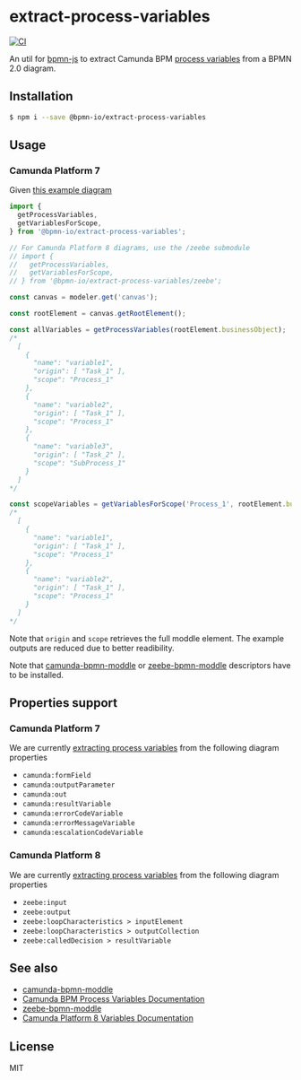 # extract-process-variables

[![CI](https://github.com/bpmn-io/extract-process-variables/actions/workflows/CI.yml/badge.svg)](https://github.com/bpmn-io/extract-process-variables/actions/workflows/CI.yml)

An util for [bpmn-js](https://github.com/bpmn-io/bpmn-js) to extract Camunda BPM [process variables](https://docs.camunda.org/manual/latest/user-guide/process-engine/variables/) from a BPMN 2.0 diagram.

## Installation

```sh
$ npm i --save @bpmn-io/extract-process-variables
```

## Usage

### Camunda Platform 7
Given [this example diagram](./test/fixtures/sub-process-own-scope.bpmn)

```js
import {
  getProcessVariables,
  getVariablesForScope,
} from '@bpmn-io/extract-process-variables';

// For Camunda Platform 8 diagrams, use the /zeebe submodule
// import {
//   getProcessVariables,
//   getVariablesForScope,
// } from '@bpmn-io/extract-process-variables/zeebe';

const canvas = modeler.get('canvas');

const rootElement = canvas.getRootElement();

const allVariables = getProcessVariables(rootElement.businessObject);
/*
  [
    {
      "name": "variable1",
      "origin": [ "Task_1" ],
      "scope": "Process_1"
    },
    {
      "name": "variable2",
      "origin": [ "Task_1" ],
      "scope": "Process_1"
    },
    {
      "name": "variable3",
      "origin": [ "Task_2" ],
      "scope": "SubProcess_1"
    }
  ]
*/

const scopeVariables = getVariablesForScope('Process_1', rootElement.businessObject);
/*
  [
    {
      "name": "variable1",
      "origin": [ "Task_1" ],
      "scope": "Process_1"
    },
    {
      "name": "variable2",
      "origin": [ "Task_1" ],
      "scope": "Process_1"
    }
  ]
*/
```

Note that `origin` and `scope` retrieves the full moddle element. The example outputs are reduced due to better readibility.

Note that [camunda-bpmn-moddle](https://github.com/camunda/camunda-bpmn-moddle) or [zeebe-bpmn-moddle](https://github.com/camunda-cloud/zeebe-bpmn-moddle) descriptors have to be installed.

## Properties support

### Camunda Platform 7
We are currently [extracting process variables](https://github.com/bpmn-io/extract-process-variables/tree/main/src/camunda-platform/extractors) from the following diagram properties
* `camunda:formField`
* `camunda:outputParameter`
* `camunda:out`
* `camunda:resultVariable`
* `camunda:errorCodeVariable`
* `camunda:errorMessageVariable`
* `camunda:escalationCodeVariable`

### Camunda Platform 8
We are currently [extracting process variables](https://github.com/bpmn-io/extract-process-variables/tree/main/src/zeebe/extractors) from the following diagram properties
* `zeebe:input`
* `zeebe:output`
* `zeebe:loopCharacteristics > inputElement`
* `zeebe:loopCharacteristics > outputCollection`
* `zeebe:calledDecision > resultVariable`

## See also

* [camunda-bpmn-moddle](https://github.com/camunda/camunda-bpmn-moddle)
* [Camunda BPM Process Variables Documentation](https://docs.camunda.org/manual/latest/user-guide/process-engine/variables/)
* [zeebe-bpmn-moddle](https://github.com/camunda-cloud/zeebe-bpmn-moddle)
* [Camunda Platform 8 Variables Documentation](https://docs.camunda.io/docs/components/concepts/variables)

## License

MIT
